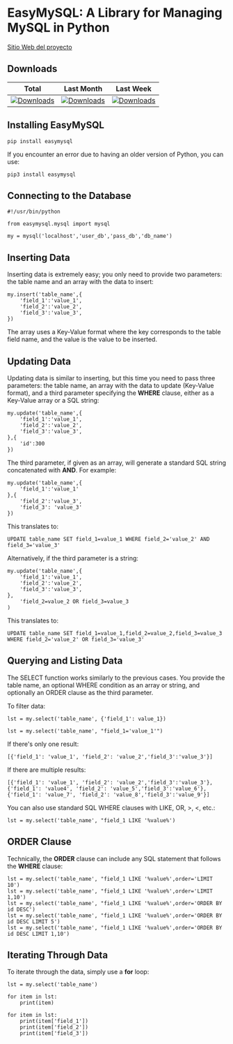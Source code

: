 # EasyMySQL: A Library for Managing MySQL in Python

[Sitio Web del proyecto](https://www.alvarodeleon.net/easymysql-una-libreria-para-manejo-de-mysql-en-python/)

## Downloads
| **Total** | **Last Month** | **Last Week** |
|-----------|----------------|---------------|
| [![Downloads](https://static.pepy.tech/badge/easymysql)](https://pepy.tech/project/easymysql) | [![Downloads](https://static.pepy.tech/badge/easymysql/month)](https://pepy.tech/project/easymysql) | [![Downloads](https://static.pepy.tech/badge/easymysql/week)](https://pepy.tech/project/easymysql) |



## Installing EasyMySQL

```
pip install easymysql
```
If you encounter an error due to having an older version of Python, you can use:
```
pip3 install easymysql
```
## Connecting to the Database
```
#!/usr/bin/python

from easymysql.mysql import mysql

my = mysql('localhost','user_db','pass_db','db_name')
```

## Inserting Data
Inserting data is extremely easy; you only need to provide two parameters: the table name and an array with the data to insert:
```
my.insert('table_name',{
	'field_1':'value_1',
	'field_2':'value_2',
	'field_3':'value_3',
})
```
The array uses a Key-Value format where the key corresponds to the table field name, and the value is the value to be inserted.

## Updating Data
Updating data is similar to inserting, but this time you need to pass three parameters: the table name, an array with the data to update (Key-Value format), and a third parameter specifying the **WHERE** clause, either as a Key-Value array or a SQL string:
```
my.update('table_name',{
	'field_1':'value_1',
	'field_2':'value_2',
	'field_3':'value_3',
},{
	'id':300
})
```
The third parameter, if given as an array, will generate a standard SQL string concatenated with **AND**. For example:
```
my.update('table_name',{
	'field_1':'value_1'
},{
	'field_2':'value_3',
	'field_3': 'value_3'
})
```

This translates to:
```
UPDATE table_name SET field_1=value_1 WHERE field_2='value_2' AND field_3='value_3'
```
Alternatively, if the third parameter is a string:
```
my.update('table_name',{
	'field_1':'value_1',
	'field_2':'value_2',
	'field_3':'value_3',
},
	'field_2=value_2 OR field_3=value_3
)
```
This translates to:
```
UPDATE table_name SET field_1=value_1,field_2=value_2,field_3=value_3 WHERE field_2='value_2' OR field_3='value_3'
```
## Querying and Listing Data

The SELECT function works similarly to the previous cases. You provide the table name, an optional WHERE condition as an array or string, and optionally an ORDER clause as the third parameter.

To filter data:
```
lst = my.select('table_name', {'field_1': value_1})

lst = my.select('table_name', "field_1='value_1'")
```
If there's only one result:
```
[{'field_1': 'value_1', 'field_2': 'value_2','field_3':'value_3'}]
```
If there are multiple results:
```
[{'field_1': 'value_1', 'field_2': 'value_2','field_3':'value_3'},
{'field_1': 'value4', 'field_2': 'value_5','field_3':'value_6'},
{'field_1': 'value_7', 'field_2': 'value_8','field_3':'value_9'}]
```
You can also use standard SQL WHERE clauses with LIKE, OR, >, <, etc.:
```
lst = my.select('table_name', "field_1 LIKE '%value%')
```
## ORDER Clause

Technically, the **ORDER** clause can include any SQL statement that follows the **WHERE** clause:
```
lst = my.select('table_name', "field_1 LIKE '%value%',order='LIMIT 10')
lst = my.select('table_name', "field_1 LIKE '%value%',order='LIMIT 1,10')
lst = my.select('table_name', "field_1 LIKE '%value%',order='ORDER BY id DESC')
lst = my.select('table_name', "field_1 LIKE '%value%',order='ORDER BY id DESC LIMIT 5')
lst = my.select('table_name', "field_1 LIKE '%value%',order='ORDER BY id DESC LIMIT 1,10')
```
## Iterating Through Data

To iterate through the data, simply use a **for** loop:
```
lst = my.select('table_name')

for item in lst:
    print(item)

for item in lst:
    print(item['field_1'])
    print(item['field_2'])
    print(item['field_3'])
```
